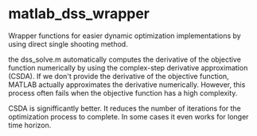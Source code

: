 # matlab_dss_wrapper

Wrapper functions for easier dynamic optimization implementations by using direct single shooting method.

the dss_solve.m automatically computes the derivative of the objective function numerically by using the complex-step derivative approximation (CSDA). If we don't provide the derivative of the objective function, MATLAB actually approximates the derivative numerically. However, this process often fails when the objective function has a high complexity.

CSDA is signifficantly better. It reduces  the number of  iterations for the optimization process to complete. In some cases it even works for longer time horizon.
